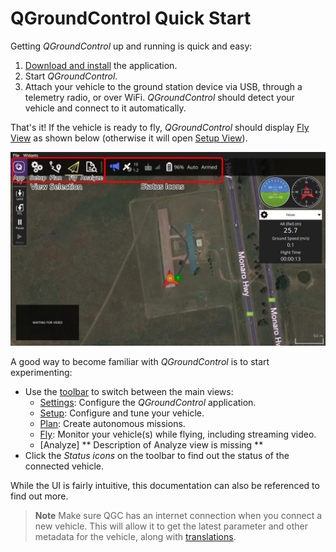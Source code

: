 # QGroundControl Quick Start

Getting *QGroundControl* up and running is quick and easy:

1. [Download and install](../getting_started/download_and_install.md) the application.
1. Start *QGroundControl*. 
1. Attach your vehicle to the ground station device via USB, through a telemetry radio, or over WiFi. *QGroundControl* should detect your vehicle and connect to it automatically.

That's it! If the vehicle is ready to fly,  *QGroundControl* should display [Fly View](../FlyView/FlyView.md) as shown below (otherwise it will open [Setup View](../SetupView/SetupView.md)).

![](../../../assets/quickstart/fly_view_connected_vehicle.jpg)

A good way to become familiar with *QGroundControl* is to start experimenting:

- Use the [toolbar](../toolbar/toolbar.md) to switch between the main views:
  - [Settings](../SettingsView/SettingsView.md): Configure the *QGroundControl* application.
  - [Setup](../SetupView/SetupView.md): Configure and tune your vehicle.
  - [Plan](../PlanView/PlanView.md): Create autonomous missions.
  - [Fly](../FlyView/FlyView.md): Monitor your vehicle(s) while flying, including streaming video.
  - [Analyze] ** Description of Analyze view is missing **
- Click the *Status icons* on the toolbar to find out the status of the connected vehicle. 

While the UI is fairly intuitive, this documentation can also be referenced to find out more.

> **Note** Make sure QGC has an internet connection when you connect a new vehicle. This will allow it to get the latest parameter and other metadata for the vehicle, along with [translations](../SettingsView/General.md#miscellaneous).